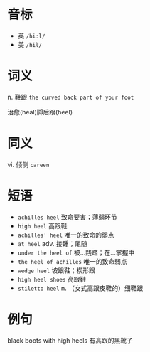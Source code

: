# 音标

- 英 `/hiːl/`
- 美 `/hil/`

# 词义

n. 鞋跟
`the curved back part of your foot`



治愈(heal)脚后跟(heel)

# 同义

vi. 倾侧
`careen`

# 短语

- `achilles heel` 致命要害；薄弱环节
- `high heel` 高跟鞋
- `achilles' heel` 唯一的致命的弱点
- `at heel` adv. 接踵；尾随
- `under the heel of` 被…践踏；在…掌握中
- `the heel of achilles` 唯一的致命弱点
- `wedge heel` 坡跟鞋；楔形跟
- `high heel shoes` 高跟鞋
- `stiletto heel` n. （女式高跟皮鞋的）细鞋跟

# 例句

black boots with high heels
有高跟的黑靴子


